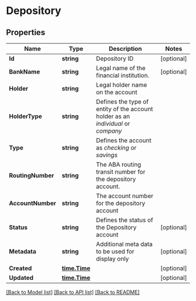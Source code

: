 # Depository

## Properties

Name | Type | Description | Notes
------------ | ------------- | ------------- | -------------
**Id** | **string** | Depository ID | [optional] 
**BankName** | **string** | Legal name of the financial institution. | [optional] 
**Holder** | **string** | Legal holder name on the account | 
**HolderType** | **string** | Defines the type of entity of the account holder as an *individual* or *company* | 
**Type** | **string** | Defines the account as *checking* or *savings* | 
**RoutingNumber** | **string** | The ABA routing transit number for the depository account. | 
**AccountNumber** | **string** | The account number for the depository account | 
**Status** | **string** | Defines the status of the Depository account | [optional] 
**Metadata** | **string** | Additional meta data to be used for display only | [optional] 
**Created** | [**time.Time**](time.Time.md) |  | [optional] 
**Updated** | [**time.Time**](time.Time.md) |  | [optional] 

[[Back to Model list]](../README.md#documentation-for-models) [[Back to API list]](../README.md#documentation-for-api-endpoints) [[Back to README]](../README.md)


